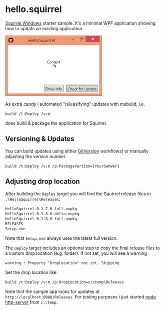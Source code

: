 # hello.squirrel

[Squirrel.Windows](https://github.com/Squirrel/Squirrel.Windows) starter sample. It's a minimal WPF application showing how to update an existing application.

![](HelloSquirrel.png)

As extra candy i automated "releasifying" updates with msbuild, i.e.

    build /t:Deploy /v:m

does build & package the application for Squirrel.

## Versioning & Updates

You can build updates using either [GitVersion](https://github.com/GitTools/GitVersion) workflows] or manually adjusting the version number

    build /t:Deploy /v:m /p:PackageVersion=[YourSemVer]

## Adjusting drop location

After building the `Deploy` target you will find the Squirrel release files in `.\HelloSquirrel\Releases`:

    HelloSquirrel-0.1.7.0-full.nupkg
    HelloSquirrel-0.1.8.0-delta.nupkg
    HelloSquirrel-0.1.8.0-full.nupkg
    RELEASES
    Setup.exe

Note that `Setup.exe` always uses the latest full version. 	

The `Deploy` target includes an optional step to copy the final release files to a custom drop location (e.g. folder).
If not set, you will see a warning 

    warning : Property "DropLocation" not set. Skipping
	
Set the drop location like

    build /t:Deploy /v:m /p:DropLocation=c:\temp\Releases

Note that the sample app looks for updates at `http://localhost:8080/Releases`. 
For testing purposes i just started [node http-server](https://www.npmjs.com/package/http-server) from `c:\temp`.